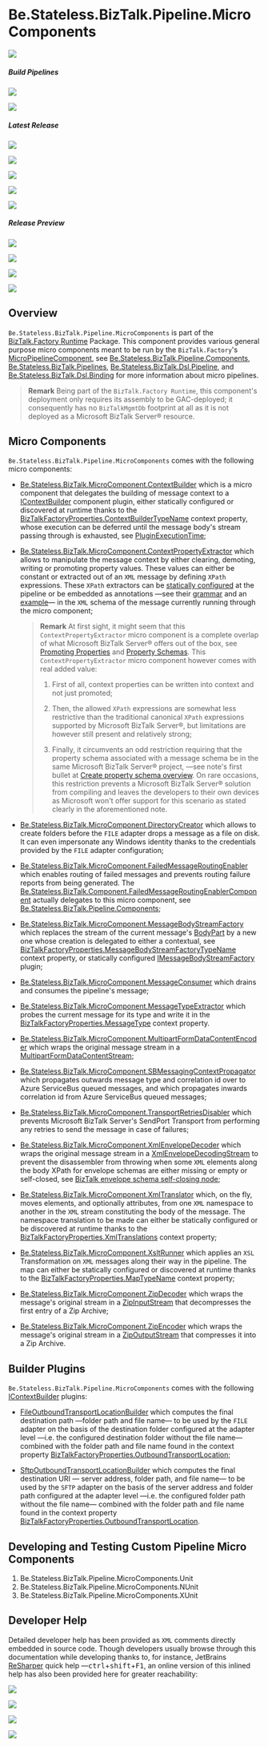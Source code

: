 ﻿# Be.Stateless.BizTalk.Pipeline.MicroComponents

[![][github.badge]][github]

##### Build Pipelines

[![][pipeline.mr.badge]][pipeline.mr]

[![][pipeline.ci.badge]][pipeline.ci]

##### Latest Release

[![][nuget.badge]][nuget]

[![][nuget.unit.badge]][nuget.unit]

[![][nuget.nunit.badge]][nuget.nunit]

[![][nuget.xunit.badge]][nuget.xunit]

[![][release.badge]][release]

##### Release Preview

[![][nuget.preview.badge]][nuget.preview]

[![][nuget.unit.preview.badge]][nuget.unit.preview]

[![][nuget.nunit.preview.badge]][nuget.nunit.preview]

[![][nuget.xunit.preview.badge]][nuget.xunit.preview]

## Overview

`Be.Stateless.BizTalk.Pipeline.MicroComponents` is part of the [BizTalk.Factory Runtime](./../../Factory/Runtime/README.md) Package. This component provides various general purpose micro components meant to be run by the `BizTalk.Factory`'s [MicroPipelineComponent][micro-pipeline-component], see [Be.Stateless.BizTalk.Pipeline.Components](./../Components/README.md), [Be.Stateless.BizTalk.Pipelines](./../../Pipelines/README.md), [Be.Stateless.BizTalk.Dsl.Pipeline](./../../Dsl/Pipeline/README.md), and [Be.Stateless.BizTalk.Dsl.Binding](./../../Dsl/Binding/README.md) for more information about micro pipelines.

> **Remark** Being part of the `BizTalk.Factory Runtime`, this component's deployment only requires its assembly to be GAC-deployed; it consequently has no `BizTalkMgmtDb` footprint at all as it is not deployed as a Microsoft BizTalk Server® resource.

## Micro Components

`Be.Stateless.BizTalk.Pipeline.MicroComponents` comes with the following micro components:

- [Be.Stateless.BizTalk.MicroComponent.ContextBuilder][context-builder] which is a micro component that delegates the building of message context to a [IContextBuilder][i-context-builder] component plugin, either statically configured or discovered at runtime thanks to the [BizTalkFactoryProperties.ContextBuilderTypeName][biztalk-factory-properties.context-builder-type-name] context property, whose execution can be deferred until the message body's stream passing through is exhausted, see [PluginExecutionTime][plugin-execution-time];

- [Be.Stateless.BizTalk.MicroComponent.ContextPropertyExtractor][context-property-extractor] which allows to manipulate the message context by either clearing, demoting, writing or promoting property values. These values can either be constant or extracted out of an `XML` message by defining `XPath` expressions. These `XPath` extractors can be [statically configured][context-property-extractor.configuration-example] at the pipeline or be embedded as annotations &mdash;see their [grammar][context-property-extractor.annotation-grammar] and an [example][context-property-extractor.annotation-example]&mdash; in the `XML` schema of the message currently running through the micro component;

  > **Remark** At first sight, it might seem that this `ContextPropertyExtractor` micro component is a complete overlap of what Microsoft BizTalk Server® offers out of the box, see [Promoting Properties][promoting-properties] and [Property Schemas][property-schemas]. This `ContextPropertyExtractor` micro component however comes with real added value:
  >
  > 1. First of all, context properties can be written into context and not just promoted;
  >
  > 2. Then, the allowed `XPath` expressions are somewhat less restrictive than the traditional canonical `XPath` expressions supported by Microsoft BizTalk Server®, but limitations are however still present and relatively strong;
  >
  > 3. Finally, it circumvents an odd restriction requiring that the property schema associated with a message schema be in the same Microsoft BizTalk Server® project, &mdash;see note's first bullet at [Create property schema overview][create-property-schema-overview]. On rare occasions, this restriction prevents a Microsoft BizTalk Server® solution from compiling and leaves the developers to their own devices as Microsoft won't offer support for this scenario as stated clearly in the aforementioned note.

- [Be.Stateless.BizTalk.MicroComponent.DirectoryCreator][directory-creator] which allows to create folders before the `FILE` adapter drops a message as a file on disk. It can even impersonate any Windows identity thanks to the credentials provided by the `FILE` adapter configuration;

- [Be.Stateless.BizTalk.MicroComponent.FailedMessageRoutingEnabler][failed-message-routing-enabler] which enables routing of failed messages and prevents routing failure reports from being generated. The [Be.Stateless.BizTalk.Component.FailedMessageRoutingEnablerComponent][failed-message-routing-enabler-component] actually delegates to this micro component, see [Be.Stateless.BizTalk.Pipeline.Components](./../Components/README.md);

- [Be.Stateless.BizTalk.MicroComponent.MessageBodyStreamFactory][message-body-stream-factory] which replaces the stream of the current message's [BodyPart][i-base-message.body-part] by a new one whose creation is delegated to either a contextual, see [BizTalkFactoryProperties.MessageBodyStreamFactoryTypeName][biztalk-factory-properties.message-body-stream-factory-type-name] context property, or statically configured [IMessageBodyStreamFactory][i-message-body-stream-factory] plugin;

- [Be.Stateless.BizTalk.MicroComponent.MessageConsumer][message-consumer] which drains and consumes the pipeline's message;

- [Be.Stateless.BizTalk.MicroComponent.MessageTypeExtractor][message-type-extractor] which probes the current message for its type and write it in the [BizTalkFactoryProperties.MessageType][biztalk-factory-properties.message-type] context property.

- [Be.Stateless.BizTalk.MicroComponent.MultipartFormDataContentEncoder][multipart-form-data-content-encoder] which wraps the original message stream in a [MultipartFormDataContentStream][multipart-form-data-content-stream];

- [Be.Stateless.BizTalk.MicroComponent.SBMessagingContextPropagator][sb-messaging-context-propagator] which propagates outwards message type and correlation id over to Azure ServiceBus queued messages, and which propagates inwards correlation id from Azure ServiceBus queued messages;

- [Be.Stateless.BizTalk.MicroComponent.TransportRetriesDisabler][transport-retries-disabler] which prevents Microsoft BizTalk Server's SendPort Transport from performing any retries to send the message in case of failures;

- [Be.Stateless.BizTalk.MicroComponent.XmlEnvelopeDecoder][xml-envelope-decoder] which wraps the original message stream in a [XmlEnvelopeDecodingStream][xml-envelope-decoding-stream] to prevent the disassembler from throwing when some `XML` elements along the body XPath for envelope schemas are either missing or empty or self-closed, see [BizTalk envelope schema self-closing node](https://stackoverflow.com/q/22766952/1789441);

- [Be.Stateless.BizTalk.MicroComponent.XmlTranslator][xml-translator] which, on the fly, moves elements, and optionally attributes, from one `XML` namespace to another in the `XML` stream constituting the body of the message. The namespace translation to be made can either be statically configured or be discovered at runtime thanks to the [BizTalkFactoryProperties.XmlTranslations][biztalk-factory-properties.xml-translations] context property;

- [Be.Stateless.BizTalk.MicroComponent.XsltRunner][xslt-runner] which applies an `XSL` Transformation on `XML` messages along their way in the pipeline. The map can either be statically configured or discovered at runtime thanks to the [BizTalkFactoryProperties.MapTypeName][biztalk-factory-properties.map-type-name] context property;

- [Be.Stateless.BizTalk.MicroComponent.ZipDecoder][zip-decoder] which wraps the message's original stream in a [ZipInputStream][zip-input-stream] that decompresses the first entry of a Zip Archive;

- [Be.Stateless.BizTalk.MicroComponent.ZipEncoder][zip-encoder] which wraps the message's original stream in a [ZipOutputStream][zip-output-stream] that compresses it into a Zip Archive.

## Builder Plugins

`Be.Stateless.BizTalk.Pipeline.MicroComponents` comes with the following [IContextBuilder][i-context-builder] plugins:

- [FileOutboundTransportLocationBuilder][file-outbound-transport-location-builder] which computes the final destination path &mdash;folder path and file name&mdash; to be used by the `FILE` adapter on the basis of the destination folder configured at the adapter level &mdash;i.e. the configured destination folder without the file name&mdash; combined with the folder path and file name found in the context property [BizTalkFactoryProperties.OutboundTransportLocation][biztalk-factory-properties.outbound-transport-location];

- [SftpOutboundTransportLocationBuilder][sftp-outbound-transport-location-builder] which computes the final destination URI &mdash; server address, folder path, and file name&mdash; to be used by the `SFTP` adapter on the basis of the server address and folder path configured at the adapter level &mdash;i.e. the configured folder path without the file name&mdash; combined with the folder path and file name found in the context property [BizTalkFactoryProperties.OutboundTransportLocation][biztalk-factory-properties.outbound-transport-location].

## Developing and Testing Custom Pipeline Micro Components

<!-- TODO the development and unit testing of custom micro components is much easier and simpler to perform than it is for traditional Microsoft BizTalk Server® pipeline components. -->

1. Be.Stateless.BizTalk.Pipeline.MicroComponents.Unit
2. Be.Stateless.BizTalk.Pipeline.MicroComponents.NUnit
3. Be.Stateless.BizTalk.Pipeline.MicroComponents.XUnit

## Developer Help

Detailed developer help has been provided as `XML` comments directly embedded in source code. Though developers usually browse through this documentation while developing thanks to, for instance, JetBrains [ReSharper][resharper] quick help &mdash;<kbd>ctrl</kbd>+<kbd>shift</kbd>+<kbd>F1</kbd>, an online version of this inlined help has also been provided here for greater reachability:

[![][help.badge]][help]

[![][help.unit.badge]][help.unit]

[![][help.nunit.badge]][help.nunit]

[![][help.xunit.badge]][help.xunit]

<!-- links -->

[doc.main.badge]: https://img.shields.io/static/v1?label=BizTalk.Factory%20SDK&message=User's%20Guide&color=8CA1AF&logo=readthedocs
[doc.main]: https://www.stateless.be/ "BizTalk.Factory SDK User's Guide"
[doc.this.badge]: https://img.shields.io/static/v1?label=Be.Stateless.BizTalk.Pipeline.MicroComponents&message=User's%20Guide&color=8CA1AF&logo=readthedocs
[doc.this]: https://www.stateless.be/BizTalk/Pipeline/MicroComponents "Be.Stateless.BizTalk.Pipeline.MicroComponents User's Guide"
[github.badge]: https://img.shields.io/static/v1?label=Repository&message=Be.Stateless.BizTalk.Pipeline.MicroComponents&logo=github
[github]: https://github.com/icraftsoftware/Be.Stateless.BizTalk.Pipeline.MicroComponents "Be.Stateless.BizTalk.Pipeline.MicroComponents GitHub Repository"
[help.badge]: https://img.shields.io/static/v1?label=Be.Stateless.BizTalk.Pipeline.MicroComponents&message=Developer%20Help&color=8CA1AF&logo=microsoftacademic
[help]: https://github.com/icraftsoftware/biztalk.factory.github.io/blob/master/Help/BizTalk/Pipeline/MicroComponents/README.md "Be.Stateless.BizTalk.Pipeline.MicroComponents Developer Help"
[help.nunit.badge]: https://img.shields.io/static/v1?label=Be.Stateless.BizTalk.Pipeline.MicroComponents.NUnit&message=Developer%20Help&color=8CA1AF&logo=microsoftacademic
[help.nunit]: https://github.com/icraftsoftware/biztalk.factory.github.io/blob/master/Help/BizTalk/Pipeline/MicroComponents/NUnit/README.md "Be.Stateless.BizTalk.Pipeline.MicroComponents.NUnit Developer Help"
[help.unit.badge]: https://img.shields.io/static/v1?label=Be.Stateless.BizTalk.Pipeline.MicroComponents.Unit&message=Developer%20Help&color=8CA1AF&logo=microsoftacademic
[help.unit]: https://github.com/icraftsoftware/biztalk.factory.github.io/blob/master/Help/BizTalk/Pipeline/MicroComponents/Unit/README.md "Be.Stateless.BizTalk.Pipeline.MicroComponents.Unit Developer Help"
[help.xunit.badge]: https://img.shields.io/static/v1?label=Be.Stateless.BizTalk.Pipeline.MicroComponents.XUnit&message=Developer%20Help&color=8CA1AF&logo=microsoftacademic
[help.xunit]: https://github.com/icraftsoftware/biztalk.factory.github.io/blob/master/Help/BizTalk/Pipeline/MicroComponents/XUnit/README.md "Be.Stateless.BizTalk.Pipeline.MicroComponents.XUnit Developer Help"
[nuget.badge]: https://img.shields.io/nuget/v/Be.Stateless.BizTalk.Pipeline.MicroComponents.svg?label=Be.Stateless.BizTalk.Pipeline.MicroComponents&style=flat&logo=nuget
[nuget]: https://www.nuget.org/packages/Be.Stateless.BizTalk.Pipeline.MicroComponents "Be.Stateless.BizTalk.Pipeline.MicroComponents NuGet Package"
[nuget.preview.badge]: https://badge-factory.azurewebsites.net/package/icraftsoftware/be.stateless/BizTalk.Factory.Preview/Be.Stateless.BizTalk.Pipeline.MicroComponents?logo=nuget
[nuget.preview]: https://dev.azure.com/icraftsoftware/be.stateless/_packaging?_a=package&feed=BizTalk.Factory.Preview&package=Be.Stateless.BizTalk.Pipeline.MicroComponents&protocolType=NuGet "Be.Stateless.BizTalk.Pipeline.MicroComponents Preview NuGet Package"
[nuget.nunit.badge]: https://img.shields.io/nuget/v/Be.Stateless.BizTalk.Pipeline.MicroComponents.NUnit.svg?label=Be.Stateless.BizTalk.Pipeline.MicroComponents.NUnit&style=flat&logo=nuget
[nuget.nunit]: https://www.nuget.org/packages/Be.Stateless.BizTalk.Pipeline.MicroComponents.NUnit "Be.Stateless.BizTalk.Pipeline.MicroComponents.NUnit NuGet Package"
[nuget.nunit.preview.badge]: https://badge-factory.azurewebsites.net/package/icraftsoftware/be.stateless/BizTalk.Factory.Preview/Be.Stateless.BizTalk.Pipeline.MicroComponents.NUnit?logo=nuget
[nuget.nunit.preview]: https://dev.azure.com/icraftsoftware/be.stateless/_packaging?_a=package&feed=BizTalk.Factory.Preview&package=Be.Stateless.BizTalk.Pipeline.MicroComponents.NUnit&protocolType=NuGet "Be.Stateless.BizTalk.Pipeline.MicroComponents.NUnit Preview NuGet Package"
[nuget.unit.badge]: https://img.shields.io/nuget/v/Be.Stateless.BizTalk.Pipeline.MicroComponents.Unit.svg?label=Be.Stateless.BizTalk.Pipeline.MicroComponents.Unit&style=flat&logo=nuget
[nuget.unit]: https://www.nuget.org/packages/Be.Stateless.BizTalk.Pipeline.MicroComponents.Unit "Be.Stateless.BizTalk.Pipeline.MicroComponents.Unit NuGet Package"
[nuget.unit.preview.badge]: https://badge-factory.azurewebsites.net/package/icraftsoftware/be.stateless/BizTalk.Factory.Preview/Be.Stateless.BizTalk.Pipeline.MicroComponents.Unit?logo=nuget
[nuget.unit.preview]: https://dev.azure.com/icraftsoftware/be.stateless/_packaging?_a=package&feed=BizTalk.Factory.Preview&package=Be.Stateless.BizTalk.Pipeline.MicroComponents.Unit&protocolType=NuGet "Be.Stateless.BizTalk.Pipeline.MicroComponents.Unit Preview NuGet Package"
[nuget.xunit.badge]: https://img.shields.io/nuget/v/Be.Stateless.BizTalk.Pipeline.MicroComponents.XUnit.svg?label=Be.Stateless.BizTalk.Pipeline.MicroComponents.XUnit&style=flat&logo=nuget
[nuget.xunit]: https://www.nuget.org/packages/Be.Stateless.BizTalk.Pipeline.MicroComponents.XUnit "Be.Stateless.BizTalk.Pipeline.MicroComponents.XUnit NuGet Package"
[nuget.xunit.preview.badge]: https://badge-factory.azurewebsites.net/package/icraftsoftware/be.stateless/BizTalk.Factory.Preview/Be.Stateless.BizTalk.Pipeline.MicroComponents.XUnit?logo=nuget
[nuget.xunit.preview]: https://dev.azure.com/icraftsoftware/be.stateless/_packaging?_a=package&feed=BizTalk.Factory.Preview&package=Be.Stateless.BizTalk.Pipeline.MicroComponents.XUnit&protocolType=NuGet "Be.Stateless.BizTalk.Pipeline.MicroComponents.XUnit Preview NuGet Package"
[pipeline.ci.badge]: https://dev.azure.com/icraftsoftware/be.stateless/_apis/build/status/Be.Stateless.BizTalk.Pipeline.MicroComponents%20Continuous%20Integration?branchName=master&label=Continuous%20Integration%20Build
[pipeline.ci]: https://dev.azure.com/icraftsoftware/be.stateless/_build/latest?definitionId=66&branchName=master "Be.Stateless.BizTalk.Pipeline.MicroComponents Continuous Integration Build Pipeline"
[pipeline.mr.badge]: https://dev.azure.com/icraftsoftware/be.stateless/_apis/build/status/Be.Stateless.BizTalk.Pipeline.MicroComponents%20Manual%20Release?branchName=master&label=Manual%20Release%20Build
[pipeline.mr]: https://dev.azure.com/icraftsoftware/be.stateless/_build/latest?definitionId=67&branchName=master "Be.Stateless.BizTalk.Pipeline.MicroComponents Manual Release Build Pipeline"
[release.badge]: https://img.shields.io/github/v/release/icraftsoftware/Be.Stateless.BizTalk.Pipeline.MicroComponents?label=Release&logo=github
[release]: https://github.com/icraftsoftware/Be.Stateless.BizTalk.Pipeline.MicroComponents/releases/latest "Be.Stateless.BizTalk.Pipeline.MicroComponents Release"

<!-- links -->

[biztalk-factory-properties.context-builder-type-name]: https://github.com/icraftsoftware/Be.Stateless.BizTalk.Abstractions/blob/afb0e9806a8f2aa3324695603c3481e52ce493b0/src/Be.Stateless.BizTalk.Abstractions/ContextProperties/BizTalkFactoryProperties.cs#L28
[biztalk-factory-properties.map-type-name]: https://github.com/icraftsoftware/Be.Stateless.BizTalk.Abstractions/blob/afb0e9806a8f2aa3324695603c3481e52ce493b0/src/Be.Stateless.BizTalk.Abstractions/ContextProperties/BizTalkFactoryProperties.cs#L30
[biztalk-factory-properties.message-body-stream-factory-type-name]: https://github.com/icraftsoftware/Be.Stateless.BizTalk.Abstractions/blob/afb0e9806a8f2aa3324695603c3481e52ce493b0/src/Be.Stateless.BizTalk.Abstractions/ContextProperties/BizTalkFactoryProperties.cs#L31
[biztalk-factory-properties.message-type]: https://github.com/icraftsoftware/Be.Stateless.BizTalk.Abstractions/blob/afb0e9806a8f2aa3324695603c3481e52ce493b0/src/Be.Stateless.BizTalk.Abstractions/ContextProperties/BizTalkFactoryProperties.cs#L32
[biztalk-factory-properties.outbound-transport-location]: https://github.com/icraftsoftware/Be.Stateless.BizTalk.Abstractions/blob/afb0e9806a8f2aa3324695603c3481e52ce493b0/src/Be.Stateless.BizTalk.Abstractions/ContextProperties/BizTalkFactoryProperties.cs#L33
[biztalk-factory-properties.xml-translations]: https://github.com/icraftsoftware/Be.Stateless.BizTalk.Abstractions/blob/afb0e9806a8f2aa3324695603c3481e52ce493b0/src/Be.Stateless.BizTalk.Abstractions/ContextProperties/BizTalkFactoryProperties.cs#L34
[context-builder]: https://github.com/icraftsoftware/Be.Stateless.BizTalk.Pipeline.MicroComponents/blob/master/src/Be.Stateless.BizTalk.Pipeline.MicroComponents/MicroComponent/ContextBuilder.cs
[context-property-extractor.annotation-example]: https://github.com/icraftsoftware/Be.Stateless.BizTalk.Factory.Batching.Application/blob/fe67490bb71c19113e4a9450013d08037f591a7f/src/Be.Stateless.BizTalk.Batching.Schemas/Schemas/Xml/Batch.xsd#L28
[context-property-extractor.annotation-grammar]: https://github.com/icraftsoftware/Be.Stateless.BizTalk.Pipeline.MicroComponents/blob/4237869affc170596d97abef5ad0f95d1f0b3717/src/Be.Stateless.BizTalk.Pipeline.MicroComponents/MicroComponent/ContextPropertyExtractor.cs#L107
[context-property-extractor.configuration-example]: https://github.com/icraftsoftware/Be.Stateless.BizTalk.Factory.Batching.Application/blob/fe67490bb71c19113e4a9450013d08037f591a7f/src/Be.Stateless.BizTalk.Factory.Batching.Binding/ReceiveLocations/PartReceiveLocationStub.cs#L44
[context-property-extractor]: https://github.com/icraftsoftware/Be.Stateless.BizTalk.Pipeline.MicroComponents/blob/master/src/Be.Stateless.BizTalk.Pipeline.MicroComponents/MicroComponent/ContextPropertyExtractor.cs
[create-property-schema-overview]: https://docs.microsoft.com/en-us/biztalk/core/property-schemas#create-property-schema-overview
[directory-creator]: https://github.com/icraftsoftware/Be.Stateless.BizTalk.Pipeline.MicroComponents/blob/master/src/Be.Stateless.BizTalk.Pipeline.MicroComponents/MicroComponent/DirectoryCreator.cs
[failed-message-routing-enabler-component]: https://github.com/icraftsoftware/Be.Stateless.BizTalk.Pipeline.Components/blob/master/src/Be.Stateless.BizTalk.Pipeline.Components/Component/FailedMessageRoutingEnablerComponent.cs
[failed-message-routing-enabler]: https://github.com/icraftsoftware/Be.Stateless.BizTalk.Pipeline.MicroComponents/blob/master/src/Be.Stateless.BizTalk.Pipeline.MicroComponents/MicroComponent/FailedMessageRoutingEnabler.cs
[file-outbound-transport-location-builder]: https://github.com/icraftsoftware/Be.Stateless.BizTalk.Pipeline.MicroComponents/blob/master/src/Be.Stateless.BizTalk.Pipeline.MicroComponents/Builder/Send/FileOutboundTransportLocationBuilder.cs
[i-base-message.body-part]: https://docs.microsoft.com/en-us/dotnet/api/microsoft.biztalk.message.interop.ibasemessage.bodypart
[i-context-builder]: https://github.com/icraftsoftware/Be.Stateless.BizTalk.Pipeline.MicroComponents/blob/master/src/Be.Stateless.BizTalk.Pipeline.MicroComponents/MicroComponent/IContextBuilder.cs
[i-message-body-stream-factory]: https://github.com/icraftsoftware/Be.Stateless.BizTalk.Pipeline.MicroComponents/blob/master/src/Be.Stateless.BizTalk.Pipeline.MicroComponents/MicroComponent/IMessageBodyStreamFactory.cs
[message-body-stream-factory]: https://github.com/icraftsoftware/Be.Stateless.BizTalk.Pipeline.MicroComponents/blob/master/src/Be.Stateless.BizTalk.Pipeline.MicroComponents/MicroComponent/MessageBodyStreamFactory.cs
[message-consumer]: https://github.com/icraftsoftware/Be.Stateless.BizTalk.Pipeline.MicroComponents/blob/master/src/Be.Stateless.BizTalk.Pipeline.MicroComponents/MicroComponent/MessageConsumer.cs
[message-type-extractor]: https://github.com/icraftsoftware/Be.Stateless.BizTalk.Pipeline.MicroComponents/blob/master/src/Be.Stateless.BizTalk.Pipeline.MicroComponents/MicroComponent/MessageTypeExtractor.cs
[micro-pipeline-component]: https://github.com/icraftsoftware/Be.Stateless.BizTalk.Pipeline.Components/blob/master/src/Be.Stateless.BizTalk.Pipeline.Components/Component/MicroPipelineComponent.cs
[multipart-form-data-content-encoder]: https://github.com/icraftsoftware/Be.Stateless.BizTalk.Pipeline.MicroComponents/blob/master/src/Be.Stateless.BizTalk.Pipeline.MicroComponents/MicroComponent/MultipartFormDataContentEncoder.cs
[multipart-form-data-content-stream]: https://github.com/icraftsoftware/Be.Stateless.BizTalk.Stream/blob/master/src/Be.Stateless.BizTalk.Stream/Stream/MultipartFormDataContentStream.cs
[plugin-execution-time]: https://github.com/icraftsoftware/Be.Stateless.BizTalk.Pipeline.MicroComponents/blob/master/src/Be.Stateless.BizTalk.Pipeline.MicroComponents/PluginExecutionTime.cs
[promoting-properties]: https://docs.microsoft.com/en-us/biztalk/core/promoting-properties
[property-schemas]: https://docs.microsoft.com/en-us/biztalk/core/property-schemas
[resharper]: https://www.jetbrains.com/resharper/
[sb-messaging-context-propagator]: https://github.com/icraftsoftware/Be.Stateless.BizTalk.Pipeline.MicroComponents/blob/master/src/Be.Stateless.BizTalk.Pipeline.MicroComponents/MicroComponent/SBMessagingContextPropagator.cs
[sftp-outbound-transport-location-builder]: https://github.com/icraftsoftware/Be.Stateless.BizTalk.Pipeline.MicroComponents/blob/master/src/Be.Stateless.BizTalk.Pipeline.MicroComponents/Builder/Send/SftpOutboundTransportLocationBuilder.cs
[transport-retries-disabler]: https://github.com/icraftsoftware/Be.Stateless.BizTalk.Pipeline.MicroComponents/blob/master/src/Be.Stateless.BizTalk.Pipeline.MicroComponents/MicroComponent/TransportRetriesDisabler.cs
[xml-envelope-decoder]: https://github.com/icraftsoftware/Be.Stateless.BizTalk.Pipeline.MicroComponents/blob/master/src/Be.Stateless.BizTalk.Pipeline.MicroComponents/MicroComponent/XmlEnvelopeDecoder.cs
[xml-envelope-decoding-stream]: https://github.com/icraftsoftware/Be.Stateless.BizTalk.Stream/blob/master/src/Be.Stateless.BizTalk.Stream/Stream/XmlEnvelopeDecodingStream.cs
[xml-translator]: https://github.com/icraftsoftware/Be.Stateless.BizTalk.Pipeline.MicroComponents/blob/master/src/Be.Stateless.BizTalk.Pipeline.MicroComponents/MicroComponent/XmlTranslator.cs
[xslt-runner]: https://github.com/icraftsoftware/Be.Stateless.BizTalk.Pipeline.MicroComponents/blob/master/src/Be.Stateless.BizTalk.Pipeline.MicroComponents/MicroComponent/XsltRunner.cs
[zip-decoder]: https://github.com/icraftsoftware/Be.Stateless.BizTalk.Pipeline.MicroComponents/blob/master/src/Be.Stateless.BizTalk.Pipeline.MicroComponents/MicroComponent/ZipDecoder.cs
[zip-encoder]: https://github.com/icraftsoftware/Be.Stateless.BizTalk.Pipeline.MicroComponents/blob/master/src/Be.Stateless.BizTalk.Pipeline.MicroComponents/MicroComponent/ZipEncoder.cs
[zip-input-stream]: https://github.com/icraftsoftware/Be.Stateless.BizTalk.Stream/blob/master/src/Be.Stateless.BizTalk.Stream/Stream/ZipInputStream.cs
[zip-output-stream]: https://github.com/icraftsoftware/Be.Stateless.BizTalk.Stream/blob/master/src/Be.Stateless.BizTalk.Stream/Stream/ZipOutputStream.cs

<!--
cSpell:ignore BizTalkMgmtDb
-->

